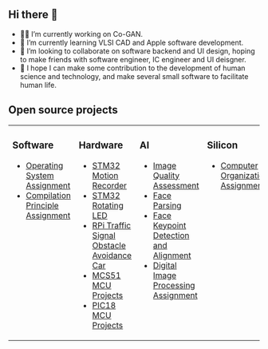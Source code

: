 ## Hi there 👋

- 👨‍💻 I’m currently working on Co-GAN.
- 🌱 I’m currently learning VLSI CAD and Apple software development.
- 🤝 I’m looking to collaborate on software backend and UI design, hoping to make friends with software engineer, IC engineer and UI deisgner.
- 🔭 I hope I can make some contribution to the development of human science and technology, and make several small software to facilitate human life.

<!--
**shaonianruntu/shaonianruntu** is a ✨ _special_ ✨ repository because its `README.md` (this file) appears on your GitHub profile.

Here are some ideas to get you started:

- 🤔 I’m looking for help with ...
- 💬 Ask me about ...
- 📫 How to reach me: 
- 😄 Pronouns: ...
- ⚡ Fun fact: ...
-->



## Open source projects

<table>
<tr>
  
<td valign="top" width="25%">
  
### Software
<!-- Software starts -->
- [Operating System Assignment](https://github.com/shaonianruntu/Operating-System-Assignment)
- [Compilation Principle Assignment](https://github.com/shaonianruntu/Compilation-Principle-Assignment)

<!-- Software ends -->
</td>

<td valign="top" width="25%">
  
### Hardware
<!-- Hardware starts -->
- [STM32 Motion Recorder](https://github.com/shaonianruntu/STM32-Motion-Recorder)
- [STM32 Rotating LED](https://github.com/shaonianruntu/STM32-Rotating-LED)
- [RPi Traffic Signal Obstacle Avoidance Car](https://github.com/shaonianruntu/RPi-Traffic-Signal-Obstacle-Avoidance-Car)
- [MCS51 MCU Projects](https://github.com/shaonianruntu/MCS51-MCU-Projects)
- [PIC18 MCU Projects](https://github.com/shaonianruntu/PIC18-MCU-Projects)
<!-- Hardware ends -->
</td>
  
<td valign="top" width="25%">

### AI
<!-- AI starts -->
- [Image Quality Assessment](https://github.com/shaonianruntu/Image-Quality-Assessment)
- [Face Parsing](https://github.com/shaonianruntu/Face-Parsing)
- [Face Keypoint Detection and Alignment](https://github.com/shaonianruntu/Face-Keypoint-Detection-and-Alignment)
- [Digital Image Processing Assignment](https://github.com/shaonianruntu/Digital-Image-Processing-Assignment)
<!-- AI ends -->
</td>
  
<td valign="top" width="25%">
  
### Silicon
<!-- Silicon starts -->
- [Computer Organization Assignment](https://github.com/shaonianruntu/Computer-Organization-Assignment)
<!-- Silicon ends -->
</td>
</tr>
</table>

